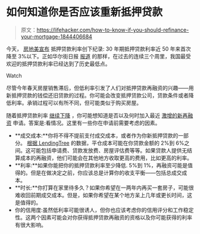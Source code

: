 # 如何知道你是否应该重新抵押贷款

> 原文：<https://lifehacker.com/how-to-know-if-you-should-refinance-your-mortgage-1844406684>

今天， [房地美宣布](http://www.freddiemac.com/pmms/#) 抵押贷款利率创下纪录: 30 年期抵押贷款利率近 50 年来首次降至 3%以下。正如华尔街日报 [报道](https://www.wsj.com/articles/30-year-mortgage-rate-reaches-lowest-level-ever-2-98-11594908357) 的那样，在过去的连续三个周里，我国最受欢迎的抵押贷款利率已经达到了历史最低点。

Watch

尽管今年春天房屋销售滞后，但低利率引发了人们对抵押贷款再融资的兴趣——用新抵押贷款的钱偿还旧贷款的过程。你可能会改变抵押贷款公司，贷款条件或者降低利率。承销过程可以有所不同，但可能类似于购买房屋。

随着抵押贷款利率 [继续下降](https://fred.stlouisfed.org/graph/?g=NUh) ，你可能想知道是否以及何时加入最近 [激增的新再融资](https://www.mba.org/2020-press-releases/july/mortgage-applications-increase-in-latest-mba-weekly-survey-x271130) 申请。答案是:看情况。这里有一些你在申请前需要考虑的因素。

*   **成交成本:**你将不得不提前支付成交成本，或者作为你新抵押贷款的一部分。 [根据 LendingTree](https://www.lendingtree.com/home/refinance/mortgage-refinance-closing-costs/) 的数据，平仓成本可能在你贷款金额的 2%到 6%之间。这可能包括申请费、贷款发放费、房屋评估费等等。如果贷款人提供无结算成本的再融资，他们可能会在其他地方收取更高的费用，比如更高的利率。
*   **利率:**如果你能把你的抵押贷款利率至少降低. 5%到 1%，再融资可能是值得的。但是在做决定之前，你应该总是计算你的收支平衡——包括总成交成本。
*   **时长:**你打算在家里待多久？如果你希望在一两年内再买一套房子，可能很难收回前期成交成本。但是，如果你希望在某个地方呆上几年或更长时间，这是值得的。
*   你的信用度:虽然低利率可能很诱人，但你也应该考虑你的信用评分和工作稳定性。这两个因素可能会对你获得抵押贷款再融资的资格以及你可能获得的利率有很大影响。